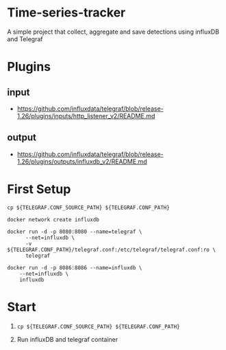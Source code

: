 # Time-series-tracker
A simple project that collect, aggregate and save detections using influxDB and Telegraf

# Plugins

## input
* https://github.com/influxdata/telegraf/blob/release-1.26/plugins/inputs/http_listener_v2/README.md

## output
* https://github.com/influxdata/telegraf/blob/release-1.26/plugins/outputs/influxdb_v2/README.md

# First Setup

```
cp ${TELEGRAF.CONF_SOURCE_PATH} ${TELEGRAF.CONF_PATH} 
```

```
docker network create influxdb
```

```
docker run -d -p 8080:8080 --name=telegraf \
      --net=influxdb \
      -v ${TELEGRAF.CONF_PATH}/telegraf.conf:/etc/telegraf/telegraf.conf:ro \
      telegraf
```
	  
```	  
docker run -d -p 8086:8086 --name=influxdb \
	--net=influxdb \
	influxdb
```

# Start

1. `cp ${TELEGRAF.CONF_SOURCE_PATH} ${TELEGRAF.CONF_PATH}`

2. Run influxDB and telegraf container
